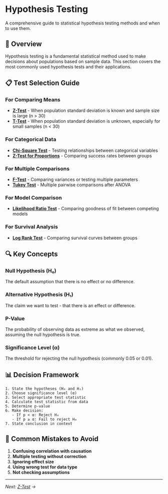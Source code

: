 # Hypothesis Testing

A comprehensive guide to statistical hypothesis testing methods and when to use them.

## 🎯 Overview

Hypothesis testing is a fundamental statistical method used to make decisions about populations based on sample data. This section covers the most commonly used hypothesis tests and their applications.

## 📋 Test Selection Guide

### For Comparing Means

- **[Z-Test](./z-test.md)** - When population standard deviation is known and sample size is large (n > 30)
- **[T-Test](./t-test.md)** - When population standard deviation is unknown, especially for small samples (n < 30)

### For Categorical Data

- **[Chi-Square Test](./chi-square-test.md)** - Testing relationships between categorical variables
- **[Z-Test for Proportions](./z-test.md#z-test-for-proportions)** - Comparing success rates between groups

### For Multiple Comparisons

- **[F-Test](./f-test.md)** - Comparing variances or testing multiple parameters
- **[Tukey Test](./tukey-test.md)** - Multiple pairwise comparisons after ANOVA

### For Model Comparison

- **[Likelihood Ratio Test](./likelihood-ratio-test.md)** - Comparing goodness of fit between competing models

### For Survival Analysis

- **[Log Rank Test](./log-rank-test.md)** - Comparing survival curves between groups

## 🔍 Key Concepts

### Null Hypothesis (H₀)

The default assumption that there is no effect or no difference.

### Alternative Hypothesis (H₁)

The claim we want to test - that there is an effect or difference.

### P-Value

The probability of observing data as extreme as what we observed, assuming the null hypothesis is true.

### Significance Level (α)

The threshold for rejecting the null hypothesis (commonly 0.05 or 0.01).

## 📊 Decision Framework

```
1. State the hypotheses (H₀ and H₁)
2. Choose significance level (α)
3. Select appropriate test statistic
4. Calculate test statistic from data
5. Determine p-value
6. Make decision:
   - If p < α: Reject H₀
   - If p ≥ α: Fail to reject H₀
7. State conclusion in context
```

## 🚨 Common Mistakes to Avoid

1. **Confusing correlation with causation**
2. **Multiple testing without correction**
3. **Ignoring effect size**
4. **Using wrong test for data type**
5. **Not checking assumptions**

---

_Next: [Z-Test](./z-test.md) →_
